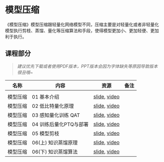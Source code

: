 # 模型压缩

《模型压缩》模型压缩跟轻量化网络模型不同，压缩主要是对轻量化或者非轻量化模型执行剪枝、蒸馏、量化等压缩算法和手段，使得模型更加小、更加轻便、更加利于执行。

## 课程部分

> *建议优先下载或者使用PDF版本，PPT版本会因为字体缺失等原因导致版本很丑哦~*

| 名称    | 内容                | 资源                                                                                    | 备注  |
| ----- | ----------------- | ------------------------------------------------------------------------------------- | --- |
|       |                   |                                                                                       |     |
| 模型压缩     | 01 基本介绍           | [slide](./Slim/01.introduction.pdf), [video](https://www.bilibili.com/video/BV1384y187tL/)          |     |
| 模型压缩     | 02 低比特量化原理        | [slide](./Slim/02.quant.pdf), [video](https://www.bilibili.com/video/BV1VD4y1n7AR/)                 |     |
| 模型压缩     | 03 感知量化训练 QAT     | [slide](./Slim/03.qat.pdf), [video](https://www.bilibili.com/video/BV1s8411w7b9/)                   |     |
| 模型压缩     | 04 训练后量化PTQ与部署    | [slide](./Slim/04.ptq.pdf), [video](https://www.bilibili.com/video/BV1HD4y1n7E1/)                   |     |
| 模型压缩     | 05 模型剪枝           | [slide](./Slim/05.pruning.pdf), [video](https://www.bilibili.com/video/BV1y34y1Z7KQ/)               |     |
| 模型压缩     | 06(上) 知识蒸馏原理      | [slide](./Slim/06.distillation.pdf), [video](https://www.bilibili.com/video/BV1My4y197Tf/)          |     |
| 模型压缩     | 06(下) 知识蒸馏算法      | [slide](./Slim/06.distillation.pdf), [video](https://www.bilibili.com/video/BV1vA411d7MF/)          |     |
